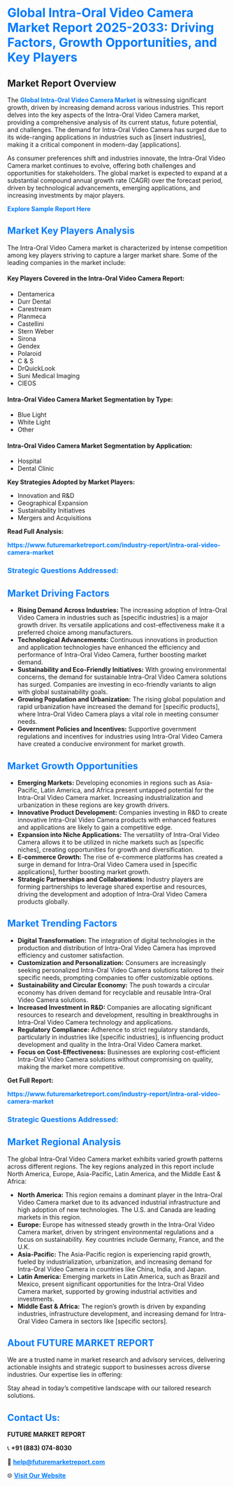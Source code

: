 <h1 style="color: #007BFF;">Global Intra-Oral Video Camera Market Report 2025-2033: Driving Factors, Growth Opportunities, and Key Players</h1>

<section id="overview">
<h2>Market Report Overview</h2>
<p>The <a href="https://www.futuremarketreport.com/industry-report/intra-oral-video-camera-market" style="color: #007BFF; text-decoration: none;"><strong>Global Intra-Oral Video Camera Market</strong></a> is witnessing significant growth, driven by increasing demand across various industries. This report delves into the key aspects of the Intra-Oral Video Camera market, providing a comprehensive analysis of its current status, future potential, and challenges. The demand for Intra-Oral Video Camera has surged due to its wide-ranging applications in industries such as [insert industries], making it a critical component in modern-day [applications].</p>
<p>As consumer preferences shift and industries innovate, the Intra-Oral Video Camera market continues to evolve, offering both challenges and opportunities for stakeholders. The global market is expected to expand at a substantial compound annual growth rate (CAGR) over the forecast period, driven by technological advancements, emerging applications, and increasing investments by major players.</p>
</section>

<section id="overview">
<p><a href="https://www.futuremarketreport.com/request-sample/reportId=98388" style="color: #007BFF; text-decoration: none;"><strong>Explore Sample Report Here</strong></a></p>
</section>

<section id="key-players">
<h2 style="color: #007BFF;">Market Key Players Analysis</h2>
<p>The Intra-Oral Video Camera market is characterized by intense competition among key players striving to capture a larger market share. Some of the leading companies in the market include:</p>
<h4>Key Players Covered in the Intra-Oral Video Camera Report:</h4>
<ul><li>Dentamerica</li><li>Durr Dental</li><li>Carestream</li><li>Planmeca</li><li>Castellini</li><li>Stern Weber</li><li>Sirona</li><li>Gendex</li><li>Polaroid</li><li>C &amp; S</li><li>DrQuickLook</li><li>Suni Medical Imaging</li><li>CIEOS</li></ul>
<h4>Intra-Oral Video Camera Market Segmentation by Type:</h4>
<ul><li>Blue Light</li><li>White Light</li><li>Other</li></ul>

<h4>Intra-Oral Video Camera Market Segmentation by Application:</h4>
<ul><li>Hospital</li><li>Dental Clinic</li></ul>
<p><strong>Key Strategies Adopted by Market Players:</strong></p>
<ul>
<li>Innovation and R&D</li>
<li>Geographical Expansion</li>
<li>Sustainability Initiatives</li>
<li>Mergers and Acquisitions</li>
</ul>
</section>

<section>
<p><strong>Read Full Analysis: </strong></p><a href="https://www.futuremarketreport.com/industry-report/intra-oral-video-camera-market" style="color: #007BFF; text-decoration: none;"><strong>https://www.futuremarketreport.com/industry-report/intra-oral-video-camera-market</strong></a>
<h3 style="color: #007BFF;">Strategic Questions Addressed:</h3>
</section>

<section id="driving-factors">
<h2 style="color: #007BFF;">Market Driving Factors</h2>
<ul>
<li><strong>Rising Demand Across Industries:</strong> The increasing adoption of Intra-Oral Video Camera in industries such as [specific industries] is a major growth driver. Its versatile applications and cost-effectiveness make it a preferred choice among manufacturers.</li>
<li><strong>Technological Advancements:</strong> Continuous innovations in production and application technologies have enhanced the efficiency and performance of Intra-Oral Video Camera, further boosting market demand.</li>
<li><strong>Sustainability and Eco-Friendly Initiatives:</strong> With growing environmental concerns, the demand for sustainable Intra-Oral Video Camera solutions has surged. Companies are investing in eco-friendly variants to align with global sustainability goals.</li>
<li><strong>Growing Population and Urbanization:</strong> The rising global population and rapid urbanization have increased the demand for [specific products], where Intra-Oral Video Camera plays a vital role in meeting consumer needs.</li>
<li><strong>Government Policies and Incentives:</strong> Supportive government regulations and incentives for industries using Intra-Oral Video Camera have created a conducive environment for market growth.</li>
</ul>
</section>

<section id="growth-opportunities">
<h2 style="color: #007BFF;">Market Growth Opportunities</h2>
<ul>
<li><strong>Emerging Markets:</strong> Developing economies in regions such as Asia-Pacific, Latin America, and Africa present untapped potential for the Intra-Oral Video Camera market. Increasing industrialization and urbanization in these regions are key growth drivers.</li>
<li><strong>Innovative Product Development:</strong> Companies investing in R&D to create innovative Intra-Oral Video Camera products with enhanced features and applications are likely to gain a competitive edge.</li>
<li><strong>Expansion into Niche Applications:</strong> The versatility of Intra-Oral Video Camera allows it to be utilized in niche markets such as [specific niches], creating opportunities for growth and diversification.</li>
<li><strong>E-commerce Growth:</strong> The rise of e-commerce platforms has created a surge in demand for Intra-Oral Video Camera used in [specific applications], further boosting market growth.</li>
<li><strong>Strategic Partnerships and Collaborations:</strong> Industry players are forming partnerships to leverage shared expertise and resources, driving the development and adoption of Intra-Oral Video Camera products globally.</li>
</ul>
</section>

<section id="trending-factors">
<h2 style="color: #007BFF;">Market Trending Factors</h2>
<ul>
<li><strong>Digital Transformation:</strong> The integration of digital technologies in the production and distribution of Intra-Oral Video Camera has improved efficiency and customer satisfaction.</li>
<li><strong>Customization and Personalization:</strong> Consumers are increasingly seeking personalized Intra-Oral Video Camera solutions tailored to their specific needs, prompting companies to offer customizable options.</li>
<li><strong>Sustainability and Circular Economy:</strong> The push towards a circular economy has driven demand for recyclable and reusable Intra-Oral Video Camera solutions.</li>
<li><strong>Increased Investment in R&D:</strong> Companies are allocating significant resources to research and development, resulting in breakthroughs in Intra-Oral Video Camera technology and applications.</li>
<li><strong>Regulatory Compliance:</strong> Adherence to strict regulatory standards, particularly in industries like [specific industries], is influencing product development and quality in the Intra-Oral Video Camera market.</li>
<li><strong>Focus on Cost-Effectiveness:</strong> Businesses are exploring cost-efficient Intra-Oral Video Camera solutions without compromising on quality, making the market more competitive.</li>
</ul>
</section>

<section>
<p><strong>Get Full Report: </strong></p><a href="https://www.futuremarketreport.com/industry-report/intra-oral-video-camera-market" style="color: #007BFF; text-decoration: none;"><strong>https://www.futuremarketreport.com/industry-report/intra-oral-video-camera-market</strong></a>
<h3 style="color: #007BFF;">Strategic Questions Addressed:</h3>
</section>


<section id="regional-analysis">
<h2 style="color: #007BFF;">Market Regional Analysis</h2>
<p>The global Intra-Oral Video Camera market exhibits varied growth patterns across different regions. The key regions analyzed in this report include North America, Europe, Asia-Pacific, Latin America, and the Middle East & Africa:</p>
<ul>
<li><strong>North America:</strong> This region remains a dominant player in the Intra-Oral Video Camera market due to its advanced industrial infrastructure and high adoption of new technologies. The U.S. and Canada are leading markets in this region.</li>
<li><strong>Europe:</strong> Europe has witnessed steady growth in the Intra-Oral Video Camera market, driven by stringent environmental regulations and a focus on sustainability. Key countries include Germany, France, and the U.K.</li>
<li><strong>Asia-Pacific:</strong> The Asia-Pacific region is experiencing rapid growth, fueled by industrialization, urbanization, and increasing demand for Intra-Oral Video Camera in countries like China, India, and Japan.</li>
<li><strong>Latin America:</strong> Emerging markets in Latin America, such as Brazil and Mexico, present significant opportunities for the Intra-Oral Video Camera market, supported by growing industrial activities and investments.</li>
<li><strong>Middle East & Africa:</strong> The region’s growth is driven by expanding industries, infrastructure development, and increasing demand for Intra-Oral Video Camera in sectors like [specific sectors].</li>
</ul>
</section>

<footer>
<h2 style="color: #007BFF;">About FUTURE MARKET REPORT</h2>
<p>We are a trusted name in market research and advisory services, delivering actionable insights and strategic support to businesses across diverse industries. Our expertise lies in offering:</p>

<p>Stay ahead in today’s competitive landscape with our tailored research solutions.</p>

<h2 style="color: #007BFF;">Contact Us:</h2>
<p><strong>FUTURE MARKET REPORT</strong></p>
<p>📞 <strong>+91 (883) 074-8030</strong></p>
<p>📧 <strong><a href="mailto:help@futuremarketreport.com" style="color: #007BFF;">help@futuremarketreport.com</a></strong></p>
<p>🌐 <strong><a href="https://www.futuremarketreport.com/" style="color: #007BFF;">Visit Our Website</a></strong></p>
</footer>